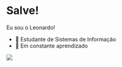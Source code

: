 <h1>Salve!</h1>

Eu sou o Leonardo! 
- 💾 Estudante de Sistemas de Informação
- 🧠 Em constante aprendizado

<div>
<a href="https://www.linkedin.com/in/leonardo-peripolli-pereira-1a6724221/" target="_blank"> <img src="https://img.shields.io/badge/LinkedIn-0077B5?style=for-the-badge&logo=linkedin&logoColor=white target="_blank"></a>
  
  </div>
